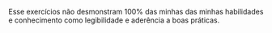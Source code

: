 Esse exercícios não desmonstram 100% das minhas das minhas habilidades e conhecimento como legibilidade e aderência a boas práticas.
